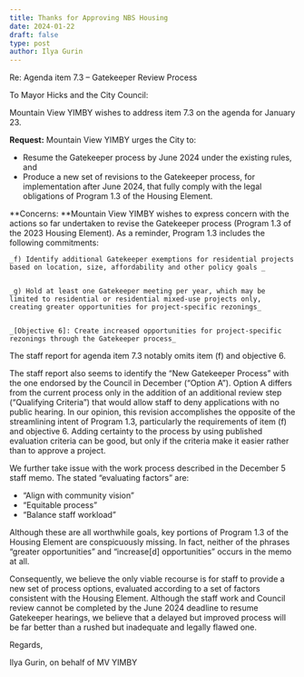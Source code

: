 ```yaml
---
title: Thanks for Approving NBS Housing
date: 2024-01-22
draft: false
type: post
author: Ilya Gurin
---
```


Re: Agenda item 7.3 – Gatekeeper Review Process

To Mayor Hicks and the City Council:

Mountain View YIMBY wishes to address item 7.3 on the agenda for January 23.

**Request:** Mountain View YIMBY urges the City to:



* Resume the Gatekeeper process by June 2024 under the existing rules, and
* Produce a new set of revisions to the Gatekeeper process, for implementation after June 2024, that fully comply with the legal obligations of Program 1.3 of the Housing Element.

**Concerns: **Mountain View YIMBY wishes to express concern with the actions so far undertaken to revise the Gatekeeper process (Program 1.3 of the 2023 Housing Element). As a reminder, Program 1.3 includes the following commitments:


    _f) Identify additional Gatekeeper exemptions for residential projects based on location, size, affordability and other policy goals _


    _g) Hold at least one Gatekeeper meeting per year, which may be limited to residential or residential mixed-use projects only, creating greater opportunities for project-specific rezonings_


    _[Objective 6]: Create increased opportunities for project-specific rezonings through the Gatekeeper process_

The staff report for agenda item 7.3 notably omits item (f) and objective 6.

The staff report also seems to identify the “New Gatekeeper Process” with the one endorsed by the Council in December (“Option A”). Option A differs from the current process only in the addition of an additional review step (“Qualifying Criteria”) that would allow staff to deny applications with no public hearing. In our opinion, this revision accomplishes the opposite of the streamlining intent of Program 1.3, particularly the requirements of item (f) and objective 6. Adding certainty to the process by using published evaluation criteria can be good, but only if the criteria make it easier rather than to approve a project.

We further take issue with the work process described in the December 5 staff memo. The stated “evaluating factors” are:


* “Align with community vision”
* “Equitable process”
* “Balance staff workload”

Although these are all worthwhile goals, key portions of Program 1.3 of the Housing Element are conspicuously missing. In fact, neither of the phrases “greater opportunities” and “increase[d] opportunities” occurs in the memo at all.

Consequently, we believe the only viable recourse is for staff to provide a new set of process options, evaluated according to a set of factors consistent with the Housing Element. Although the staff work and Council review cannot be completed by the June 2024 deadline to resume Gatekeeper hearings, we believe that a delayed but improved process will be far better than a rushed but inadequate and legally flawed one. 

Regards,

Ilya Gurin, on behalf of MV YIMBY

